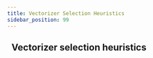 ```yaml
---
title: Vectorizer Selection Heuristics
sidebar_position: 99
---
```


## <i class="fa-solid fa-square-chevron-right"></i>&nbsp;&nbsp;Vectorizer selection heuristics